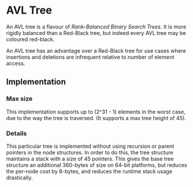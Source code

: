 
# AVL Tree

An AVL tree is a flavour of _Rank-Balanced Binary Search Trees_.
It is more rigidly balanced than a Red-Black tree, but indeed every AVL tree may be
coloured red-black.

An AVL tree has an advantage over a Red-Black tree for use cases where insertions
and deletions are infrequent relative to number of element access.

## Implementation

### Max size
This implementation supports up to (2^31 - 1) elements in the worst case, due to the way the tree is traversed. (It supports a max tree height of 45).

### Details
This particular tree is implemented without using recursion or parent pointers in the node structures. In order to do this, the tree structure maintains a stack with a size of 45 pointers. This gives the base tree structure an additional 360-bytes of size on 64-bit platforms, but reduces the per-node cost by 8-bytes, and reduces the runtime stack usage drastically.


